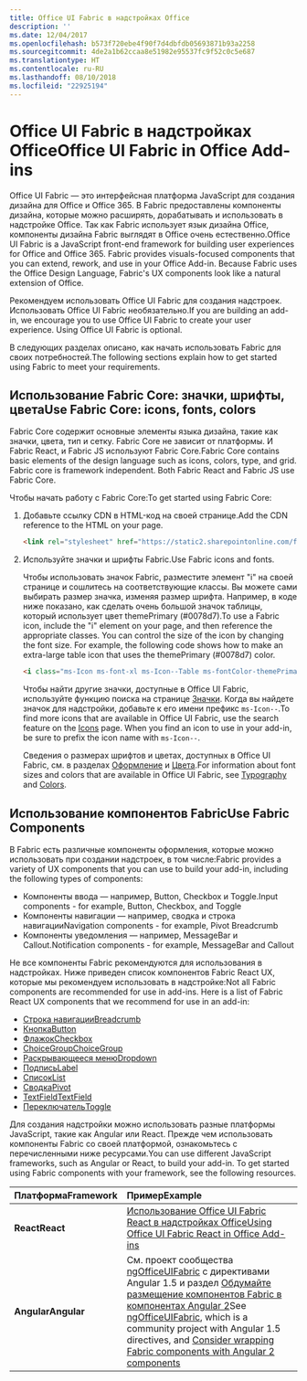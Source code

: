 ```yaml
---
title: Office UI Fabric в надстройках Office
description: ''
ms.date: 12/04/2017
ms.openlocfilehash: b573f720ebe4f90f7d4dbfdb05693871b93a2258
ms.sourcegitcommit: 4de2a1b62ccaa8e51982e95537fc9f52c0c5e687
ms.translationtype: HT
ms.contentlocale: ru-RU
ms.lasthandoff: 08/10/2018
ms.locfileid: "22925194"
---
```

# <a name="office-ui-fabric-in-office-add-ins"></a><span data-ttu-id="55b5b-102">Office UI Fabric в надстройках Office</span><span class="sxs-lookup"><span data-stu-id="55b5b-102">Office UI Fabric in Office Add-ins</span></span> 

<span data-ttu-id="55b5b-p101">Office UI Fabric — это интерфейсная платформа JavaScript для создания дизайна для Office и Office 365. В Fabric предоставлены компоненты дизайна, которые можно расширять, дорабатывать и использовать в надстройке Office. Так как Fabric использует язык дизайна Office, компоненты дизайна Fabric выглядят в Office очень естественно.</span><span class="sxs-lookup"><span data-stu-id="55b5b-p101">Office UI Fabric is a JavaScript front-end framework for building user experiences for Office and Office 365. Fabric provides visuals-focused components that you can extend, rework, and use in your Office Add-in. Because Fabric uses the Office Design Language, Fabric's UX components look like a natural extension of Office.</span></span> 

<span data-ttu-id="55b5b-p102">Рекомендуем использовать Office UI Fabric для создания надстроек. Использовать Office UI Fabric необязательно.</span><span class="sxs-lookup"><span data-stu-id="55b5b-p102">If you are building an add-in, we encourage you to use Office UI Fabric to create your user experience. Using Office UI Fabric is optional.</span></span>

<span data-ttu-id="55b5b-108">В следующих разделах описано, как начать использовать Fabric для своих потребностей.</span><span class="sxs-lookup"><span data-stu-id="55b5b-108">The following sections explain how to get started using Fabric to meet your requirements.</span></span> 

## <a name="use-fabric-core-icons-fonts-colors"></a><span data-ttu-id="55b5b-109">Использование Fabric Core: значки, шрифты, цвета</span><span class="sxs-lookup"><span data-stu-id="55b5b-109">Use Fabric Core: icons, fonts, colors</span></span>
<span data-ttu-id="55b5b-p103">Fabric Core содержит основные элементы языка дизайна, такие как значки, цвета, тип и сетку. Fabric Core не зависит от платформы. И Fabric React, и Fabric JS используют Fabric Core.</span><span class="sxs-lookup"><span data-stu-id="55b5b-p103">Fabric Core contains basic elements of the design language such as icons, colors, type, and grid. Fabric core is framework independent. Both Fabric React and Fabric JS use Fabric Core.</span></span>

<span data-ttu-id="55b5b-113">Чтобы начать работу с Fabric Core:</span><span class="sxs-lookup"><span data-stu-id="55b5b-113">To get started using Fabric Core:</span></span>

1. <span data-ttu-id="55b5b-114">Добавьте ссылку CDN в HTML-код на своей странице.</span><span class="sxs-lookup"><span data-stu-id="55b5b-114">Add the CDN reference to the HTML on your page.</span></span>  

    ```html
    <link rel="stylesheet" href="https://static2.sharepointonline.com/files/fabric/office-ui-fabric-js/1.4.0/css/fabric.min.css">
    ```   
    
2. <span data-ttu-id="55b5b-115">Используйте значки и шрифты Fabric.</span><span class="sxs-lookup"><span data-stu-id="55b5b-115">Use Fabric icons and fonts.</span></span> 

    <span data-ttu-id="55b5b-p104">Чтобы использовать значок Fabric, разместите элемент "i" на своей странице и сошлитесь на соответствующие классы. Вы можете сами выбирать размер значка, изменяя размер шрифта. Например, в коде ниже показано, как сделать очень большой значок таблицы, который использует цвет themePrimary (#0078d7).</span><span class="sxs-lookup"><span data-stu-id="55b5b-p104">To use a Fabric icon, include the "i" element on your page, and then reference the appropriate classes. You can control the size of the icon by changing the font size. For example, the following code shows how to make an extra-large table icon that uses the themePrimary (#0078d7) color.</span></span> 
   
    ```html
    <i class="ms-Icon ms-font-xl ms-Icon--Table ms-fontColor-themePrimary"></i>
    ```

    <span data-ttu-id="55b5b-p105">Чтобы найти другие значки, доступные в Office UI Fabric, используйте функцию поиска на странице [Значки](https://dev.office.com/fabric#/styles/icons). Когда вы найдете значок для надстройки, добавьте к его имени префикс `ms-Icon--`.</span><span class="sxs-lookup"><span data-stu-id="55b5b-p105">To find more icons that are available in Office UI Fabric, use the search feature on the [Icons](https://dev.office.com/fabric#/styles/icons) page. When you find an icon to use in your add-in, be sure to prefix the icon name with `ms-Icon--`.</span></span> 

    <span data-ttu-id="55b5b-121">Сведения о размерах шрифтов и цветах, доступных в Office UI Fabric, см. в разделах [Оформление](https://dev.office.com/fabric#/styles/typography) и [Цвета](https://dev.office.com/fabric#/styles/colors).</span><span class="sxs-lookup"><span data-stu-id="55b5b-121">For information about font sizes and colors that are available in Office UI Fabric, see [Typography](https://dev.office.com/fabric#/styles/typography) and [Colors](https://dev.office.com/fabric#/styles/colors).</span></span>
 
## <a name="use-fabric-components"></a><span data-ttu-id="55b5b-122">Использование компонентов Fabric</span><span class="sxs-lookup"><span data-stu-id="55b5b-122">Use Fabric Components</span></span> 
<span data-ttu-id="55b5b-123">В Fabric есть различные компоненты оформления, которые можно использовать при создании надстроек, в том числе:</span><span class="sxs-lookup"><span data-stu-id="55b5b-123">Fabric provides a variety of UX components that you can use to build your add-in, including the following types of components:</span></span>

- <span data-ttu-id="55b5b-124">Компоненты ввода — например, Button, Checkbox и Toggle.</span><span class="sxs-lookup"><span data-stu-id="55b5b-124">Input components - for example, Button, Checkbox, and Toggle</span></span>
- <span data-ttu-id="55b5b-125">Компоненты навигации — например, сводка и строка навигации</span><span class="sxs-lookup"><span data-stu-id="55b5b-125">Navigation components - for example, Pivot Breadcrumb</span></span>
- <span data-ttu-id="55b5b-126">Компоненты уведомления — например, MessageBar и Callout.</span><span class="sxs-lookup"><span data-stu-id="55b5b-126">Notification components - for example, MessageBar and Callout</span></span>  

<span data-ttu-id="55b5b-127">Не все компоненты Fabric рекомендуются для использования в надстройках. Ниже приведен список компонентов Fabric React UX, которые мы рекомендуем использовать в надстройке:</span><span class="sxs-lookup"><span data-stu-id="55b5b-127">Not all Fabric components are recommended for use in add-ins. Here is a list of Fabric React UX components that we recommend for use in an add-in:</span></span>

- [<span data-ttu-id="55b5b-128">Строка навигации</span><span class="sxs-lookup"><span data-stu-id="55b5b-128">Breadcrumb</span></span>](https://developer.microsoft.com/fabric#/components/breadcrumb)
- [<span data-ttu-id="55b5b-129">Кнопка</span><span class="sxs-lookup"><span data-stu-id="55b5b-129">Button</span></span>](https://developer.microsoft.com/fabric#/components/button)
- [<span data-ttu-id="55b5b-130">Флажок</span><span class="sxs-lookup"><span data-stu-id="55b5b-130">Checkbox</span></span>](https://developer.microsoft.com/fabric#/components/checkbox)
- [<span data-ttu-id="55b5b-131">ChoiceGroup</span><span class="sxs-lookup"><span data-stu-id="55b5b-131">ChoiceGroup</span></span>](https://developer.microsoft.com/fabric#/components/choicegroup)
- [<span data-ttu-id="55b5b-132">Раскрывающееся меню</span><span class="sxs-lookup"><span data-stu-id="55b5b-132">Dropdown</span></span>](https://developer.microsoft.com/fabric#/components/dropdown)
- [<span data-ttu-id="55b5b-133">Подпись</span><span class="sxs-lookup"><span data-stu-id="55b5b-133">Label</span></span>](https://developer.microsoft.com/fabric#/components/label)
- [<span data-ttu-id="55b5b-134">Список</span><span class="sxs-lookup"><span data-stu-id="55b5b-134">List</span></span>](https://developer.microsoft.com/fabric#/components/list)
- [<span data-ttu-id="55b5b-135">Сводка</span><span class="sxs-lookup"><span data-stu-id="55b5b-135">Pivot</span></span>](https://developer.microsoft.com/fabric#/components/pivot)
- [<span data-ttu-id="55b5b-136">TextField</span><span class="sxs-lookup"><span data-stu-id="55b5b-136">TextField</span></span>](https://developer.microsoft.com/fabric#/components/textfield)
- [<span data-ttu-id="55b5b-137">Переключатель</span><span class="sxs-lookup"><span data-stu-id="55b5b-137">Toggle</span></span>](https://developer.microsoft.com/fabric#/components/toggle)

<span data-ttu-id="55b5b-p106">Для создания надстройки можно использовать разные платформы JavaScript, такие как Angular или React. Прежде чем использовать компоненты Fabric со своей платформой, ознакомьтесь с перечисленными ниже ресурсами.</span><span class="sxs-lookup"><span data-stu-id="55b5b-p106">You can use different JavaScript frameworks, such as Angular or React, to build your add-in. To get started using Fabric components with your framework, see the following resources.</span></span>

|<span data-ttu-id="55b5b-140">**Платформа**</span><span class="sxs-lookup"><span data-stu-id="55b5b-140">**Framework**</span></span>|<span data-ttu-id="55b5b-141">**Пример**</span><span class="sxs-lookup"><span data-stu-id="55b5b-141">**Example**</span></span>|
|:------------|:----------|
|<span data-ttu-id="55b5b-142">**React**</span><span class="sxs-lookup"><span data-stu-id="55b5b-142">**React**</span></span>|[<span data-ttu-id="55b5b-143">Использование Office UI Fabric React в надстройках Office</span><span class="sxs-lookup"><span data-stu-id="55b5b-143">Using Office UI Fabric React in Office Add-ins</span></span>](using-office-ui-fabric-react.md )|
|<span data-ttu-id="55b5b-144">**Angular**</span><span class="sxs-lookup"><span data-stu-id="55b5b-144">**Angular**</span></span>| <span data-ttu-id="55b5b-145">См. проект сообщества [ngOfficeUIFabric](http://ngofficeuifabric.com/) с директивами Angular 1.5 и раздел [Обдумайте размещение компонентов Fabric в компонентах Angular 2](../develop/add-ins-with-angular2.md#consider-wrapping-fabric-components-with-angular-components)</span><span class="sxs-lookup"><span data-stu-id="55b5b-145">See [ngOfficeUIFabric](http://ngofficeuifabric.com/), which is a community project with Angular 1.5 directives, and [Consider wrapping Fabric components with Angular 2 components](../develop/add-ins-with-angular2.md#consider-wrapping-fabric-components-with-angular-components)</span></span>|
